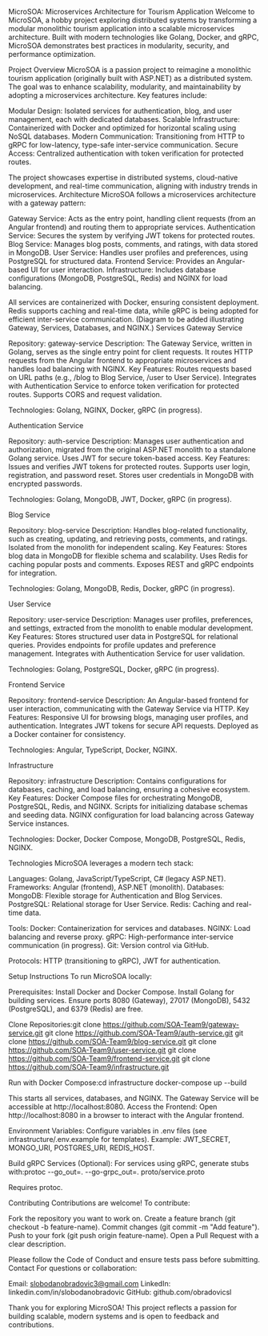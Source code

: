 MicroSOA: Microservices Architecture for Tourism Application
Welcome to MicroSOA, a hobby project exploring distributed systems by transforming a modular monolithic tourism application into a scalable microservices architecture. Built with modern technologies like Golang, Docker, and gRPC, MicroSOA demonstrates best practices in modularity, security, and performance optimization.


Project Overview
MicroSOA is a passion project to reimagine a monolithic tourism application (originally built with ASP.NET) as a distributed system. The goal was to enhance scalability, modularity, and maintainability by adopting a microservices architecture. Key features include:

Modular Design: Isolated services for authentication, blog, and user management, each with dedicated databases.
Scalable Infrastructure: Containerized with Docker and optimized for horizontal scaling using NoSQL databases.
Modern Communication: Transitioning from HTTP to gRPC for low-latency, type-safe inter-service communication.
Secure Access: Centralized authentication with token verification for protected routes.

The project showcases expertise in distributed systems, cloud-native development, and real-time communication, aligning with industry trends in microservices.
Architecture
MicroSOA follows a microservices architecture with a gateway pattern:

Gateway Service: Acts as the entry point, handling client requests (from an Angular frontend) and routing them to appropriate services.
Authentication Service: Secures the system by verifying JWT tokens for protected routes.
Blog Service: Manages blog posts, comments, and ratings, with data stored in MongoDB.
User Service: Handles user profiles and preferences, using PostgreSQL for structured data.
Frontend Service: Provides an Angular-based UI for user interaction.
Infrastructure: Includes database configurations (MongoDB, PostgreSQL, Redis) and NGINX for load balancing.

All services are containerized with Docker, ensuring consistent deployment. Redis supports caching and real-time data, while gRPC is being adopted for efficient inter-service communication.
(Diagram to be added illustrating Gateway, Services, Databases, and NGINX.)
Services
Gateway Service

Repository: gateway-service
Description: The Gateway Service, written in Golang, serves as the single entry point for client requests. It routes HTTP requests from the Angular frontend to appropriate microservices and handles load balancing with NGINX.
Key Features:
Routes requests based on URL paths (e.g., /blog to Blog Service, /user to User Service).
Integrates with Authentication Service to enforce token verification for protected routes.
Supports CORS and request validation.


Technologies: Golang, NGINX, Docker, gRPC (in progress).

Authentication Service

Repository: auth-service
Description: Manages user authentication and authorization, migrated from the original ASP.NET monolith to a standalone Golang service. Uses JWT for secure token-based access.
Key Features:
Issues and verifies JWT tokens for protected routes.
Supports user login, registration, and password reset.
Stores user credentials in MongoDB with encrypted passwords.


Technologies: Golang, MongoDB, JWT, Docker, gRPC (in progress).

Blog Service

Repository: blog-service
Description: Handles blog-related functionality, such as creating, updating, and retrieving posts, comments, and ratings. Isolated from the monolith for independent scaling.
Key Features:
Stores blog data in MongoDB for flexible schema and scalability.
Uses Redis for caching popular posts and comments.
Exposes REST and gRPC endpoints for integration.


Technologies: Golang, MongoDB, Redis, Docker, gRPC (in progress).

User Service

Repository: user-service
Description: Manages user profiles, preferences, and settings, extracted from the monolith to enable modular development.
Key Features:
Stores structured user data in PostgreSQL for relational queries.
Provides endpoints for profile updates and preference management.
Integrates with Authentication Service for user validation.


Technologies: Golang, PostgreSQL, Docker, gRPC (in progress).

Frontend Service

Repository: frontend-service
Description: An Angular-based frontend for user interaction, communicating with the Gateway Service via HTTP.
Key Features:
Responsive UI for browsing blogs, managing user profiles, and authentication.
Integrates JWT tokens for secure API requests.
Deployed as a Docker container for consistency.


Technologies: Angular, TypeScript, Docker, NGINX.

Infrastructure

Repository: infrastructure
Description: Contains configurations for databases, caching, and load balancing, ensuring a cohesive ecosystem.
Key Features:
Docker Compose files for orchestrating MongoDB, PostgreSQL, Redis, and NGINX.
Scripts for initializing database schemas and seeding data.
NGINX configuration for load balancing across Gateway Service instances.


Technologies: Docker, Docker Compose, MongoDB, PostgreSQL, Redis, NGINX.

Technologies
MicroSOA leverages a modern tech stack:

Languages: Golang, JavaScript/TypeScript, C# (legacy ASP.NET).
Frameworks: Angular (frontend), ASP.NET (monolith).
Databases:
MongoDB: Flexible storage for Authentication and Blog Services.
PostgreSQL: Relational storage for User Service.
Redis: Caching and real-time data.


Tools:
Docker: Containerization for services and databases.
NGINX: Load balancing and reverse proxy.
gRPC: High-performance inter-service communication (in progress).
Git: Version control via GitHub.


Protocols: HTTP (transitioning to gRPC), JWT for authentication.

Setup Instructions
To run MicroSOA locally:

Prerequisites:
Install Docker and Docker Compose.
Install Golang for building services.
Ensure ports 8080 (Gateway), 27017 (MongoDB), 5432 (PostgreSQL), and 6379 (Redis) are free.


Clone Repositories:git clone https://github.com/SOA-Team9/gateway-service.git
git clone https://github.com/SOA-Team9/auth-service.git
git clone https://github.com/SOA-Team9/blog-service.git
git clone https://github.com/SOA-Team9/user-service.git
git clone https://github.com/SOA-Team9/frontend-service.git
git clone https://github.com/SOA-Team9/infrastructure.git


Run with Docker Compose:cd infrastructure
docker-compose up --build

This starts all services, databases, and NGINX. The Gateway Service will be accessible at http://localhost:8080.
Access the Frontend:
Open http://localhost:8080 in a browser to interact with the Angular frontend.


Environment Variables:
Configure variables in .env files (see infrastructure/.env.example for templates).
Example: JWT_SECRET, MONGO_URI, POSTGRES_URI, REDIS_HOST.


Build gRPC Services (Optional):
For services using gRPC, generate stubs with:protoc --go_out=. --go-grpc_out=. proto/service.proto


Requires protoc.



Contributing
Contributions are welcome! To contribute:

Fork the repository you want to work on.
Create a feature branch (git checkout -b feature-name).
Commit changes (git commit -m "Add feature").
Push to your fork (git push origin feature-name).
Open a Pull Request with a clear description.

Please follow the Code of Conduct and ensure tests pass before submitting.
Contact
For questions or collaboration:

Email: slobodanobradovic3@gmail.com
LinkedIn: linkedin.com/in/slobodanobradovic
GitHub: github.com/obradovicsl

Thank you for exploring MicroSOA! This project reflects a passion for building scalable, modern systems and is open to feedback and contributions.
